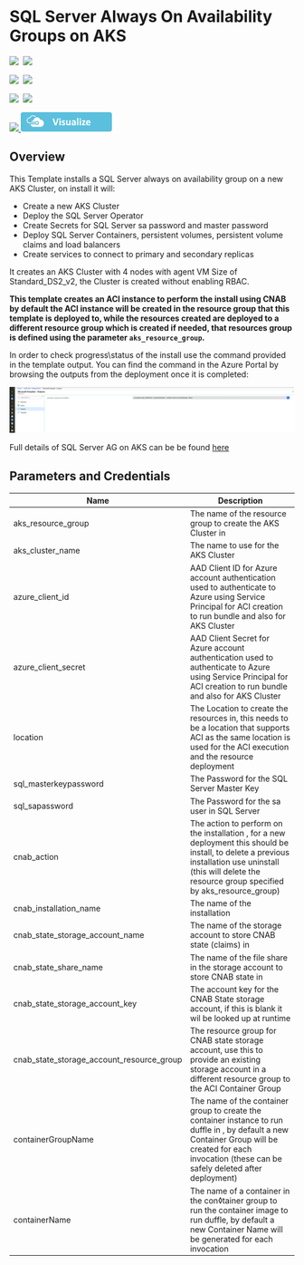 # SQL Server Always On Availability Groups on AKS

<IMG SRC="https://azbotstorage.blob.core.windows.net/badges/201-aks-sql-server-always-on/PublicLastTestDate.svg" />&nbsp;
<IMG SRC="https://azbotstorage.blob.core.windows.net/badges/201-aks-sql-server-always-on/PublicDeployment.svg" />&nbsp;

<IMG SRC="https://azbotstorage.blob.core.windows.net/badges/201-aks-sql-server-always-on/FairfaxLastTestDate.svg" />&nbsp;
<IMG SRC="https://azbotstorage.blob.core.windows.net/badges/201-aks-sql-server-always-on/FairfaxDeployment.svg" />&nbsp;

<IMG SRC="https://azbotstorage.blob.core.windows.net/badges/201-aks-sql-server-always-on/BestPracticeResult.svg" />&nbsp;
<IMG SRC="https://azbotstorage.blob.core.windows.net/badges/201-aks-sql-server-always-on/CredScanResult.svg" />&nbsp;

<a href="https://portal.azure.com/#create/Microsoft.Template/uri/https%3A%2F%2Fraw.githubusercontent.com%2FAzure%2Fazure-quickstart-templates%2Fmaster%2F201-aks-sql-server-always-on%2Fazuredeploy.json" target="_blank">
    <img src="http://azuredeploy.net/deploybutton.png"/>
</a>

<a href="http://armviz.io/#/?load=https%3A%2F%2Fraw.githubusercontent.com%2FAzure%2Fazure-quickstart-templates%2Fmaster%2F201-aks-sql-server-always-on%2Fazuredeploy.json" target="_blank">
    <img src="https://raw.githubusercontent.com/Azure/azure-quickstart-templates/master/1-CONTRIBUTION-GUIDE/images/visualizebutton.png"/>
</a>

## Overview

This Template installs a SQL Server always on availability group on a new AKS Cluster, on install it will:

* Create a new AKS Cluster
* Deploy the SQL Server Operator
* Create Secrets for SQL Server sa password and master password
* Deploy SQL Server Containers, persistent volumes, persistent volume claims and load balancers
* Create services to connect to primary and secondary replicas

It creates an AKS Cluster with 4 nodes with agent VM Size of Standard_DS2_v2, the Cluster is created without enabling RBAC.

**This template creates an ACI instance to perform the install using CNAB by default the ACI instance will be created in the resource group that this template is deployed to, while the resources created are deployed to a different resource group which is created if needed, that resources group is defined using the parameter `aks_resource_group`.**

In order to check progress\status of the install use the command provided in the template output. You can find the command in the Azure Portal by browsing the outputs from the deployment once it is completed:

![portal-template-deployment-outputs](./images/portal-template-deployment-outputs.png)

Full details of SQL Server AG on AKS can be be found [here](https://docs.microsoft.com/en-us/sql/linux/sql-server-linux-kubernetes-deploy?view=sqlallproducts-allversions)

## Parameters and Credentials

| Name| Description
---|---
aks_resource_group |   The name of the resource group to create the AKS Cluster in
aks_cluster_name |  The name to use for the AKS Cluster
azure_client_id | AAD Client ID for Azure account authentication used to authenticate to Azure using Service Principal for ACI creation to run bundle and also for AKS Cluster
azure_client_secret |  AAD Client Secret for Azure account authentication used to authenticate to Azure using Service Principal for ACI creation to run bundle and also for AKS Cluster
location | The Location to create the resources in, this needs to be a location that supports ACI as the same location is used for the ACI execution and the resource deployment
sql_masterkeypassword |  The Password for the SQL Server Master Key
sql_sapassword | The Password for the sa user in SQL Server
cnab_action | The action to perform on the installation , for a new deployment this should be install, to delete a previous installation use uninstall (this will delete the resource group specified by aks_resource_group)
cnab_installation_name | The name of the installation
cnab_state_storage_account_name| The name of the storage account to store CNAB state (claims) in
cnab_state_share_name| The name of the file share in the storage account to store CNAB state in
cnab_state_storage_account_key | The account key for the CNAB State storage account, if this is blank it wil be looked up at runtime
cnab_state_storage_account_resource_group| The resource group for CNAB state storage account, use this to provide an existing storage account in a different resource group to the ACI Container Group
containerGroupName | The name of the container group to create the container instance to run duffle in , by default a new Container Group will be created for each invocation (these can be safely deleted after deployment)
containerName| The name of a container in the con◊tainer group to run the container image to run duffle, by default a new Container Name will be generated for each invocation






